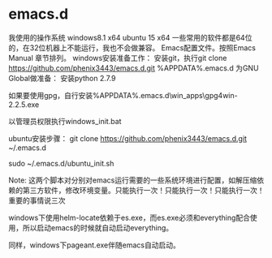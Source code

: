 emacs.d
=======
我使用的操作系统
windows8.1 x64
ubuntu 15 x64
一些常用的软件都是64位的，在32位机器上不能运行，我也不会做兼容。
Emacs配置文件。按照Emacs Manual 章节排列。
windows安装准备工作：
安装git，执行git clone https://github.com/phenix3443/emacs.d.git %APPDATA%\.emacs.d
为GNU Global做准备：
安装python 2.7.9


如果要使用gpg，自行安装%APPDATA%\.emacs.d\win_apps\gpg4win-2.2.5.exe

以管理员权限执行windows_init.bat


ubuntu安装步骤：
git clone https://github.com/phenix3443/emacs.d.git ~/.emacs.d

sudo ~/.emacs.d/ubuntu_init.sh

Note:
这两个脚本对分别对emacs运行需要的一些系统环境进行配置，如解压缩依赖的第三方软件，修改环境变量。只能执行一次！只能执行一次！只能执行一次！重要的事情说三次

windows下使用helm-locate依赖于es.exe，而es.exe必须和everything配合使用，所以启动emacs的时候就自动启动everything。

同样，windows下pageant.exe伴随emacs自动启动。
